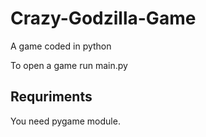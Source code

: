 # Crazy-Godzilla-Game
A game coded in python

To open a game run main.py

## Requriments

You need pygame module.